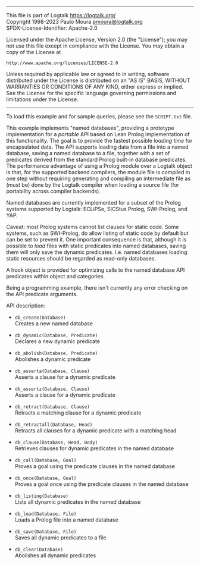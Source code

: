 ________________________________________________________________________

This file is part of Logtalk <https://logtalk.org/>  
Copyright 1998-2023 Paulo Moura <pmoura@logtalk.org>  
SPDX-License-Identifier: Apache-2.0

Licensed under the Apache License, Version 2.0 (the "License");
you may not use this file except in compliance with the License.
You may obtain a copy of the License at

    http://www.apache.org/licenses/LICENSE-2.0

Unless required by applicable law or agreed to in writing, software
distributed under the License is distributed on an "AS IS" BASIS,
WITHOUT WARRANTIES OR CONDITIONS OF ANY KIND, either express or implied.
See the License for the specific language governing permissions and
limitations under the License.
________________________________________________________________________


To load this example and for sample queries, please see the `SCRIPT.txt`
file.

This example implements "named databases", providing a prototype implementation
for a *portable* API based on Lean Prolog implementation of this functionality.
The goal is to provide the fastest possible *loading time* for encapsulated
data. The API supports loading data from a file into a named database, saving
a named database to a file, together with a set of predicates derived from the
standard Prolog built-in database predicates. The performance advantage of
using a Prolog module over a Logtalk object is that, for the supported backend
compilers, the module file is compiled in one step without requiring generating
and compiling an intermediate file as (must be) done by the Logtalk compiler
when loading a source file (for portability across compiler backends).

Named databases are currently implemented for a subset of the Prolog systems
supported by Logtalk: ECLiPSe, SICStus Prolog, SWI-Prolog, and YAP.

Caveat: most Prolog systems cannot list clauses for static code. Some systems,
such as SWI-Prolog, do allow listing of static code by default but can be set
to prevent it. One important consequence is that, although it is possible to
*load* files with static predicates into named databases, saving them will
only save the dynamic predicates. I.e. named databases loading static resources
should be regarded as read-only databases.

A hook object is provided for optimizing calls to the named database API
predicates within object and categories.

Being a programming example, there isn't currently any error checking on
the API predicate arguments.

API description:

- `db_create(Database)`  
	Creates a new named database

- `db_dynamic(Database, Predicate)`  
	Declares a new dynamic predicate

- `db_abolish(Database, Predicate)`  
	Abolishes a dynamic predicate

- `db_asserta(Database, Clause)`  
	Asserts a clause for a dynamic predicate

- `db_assertz(Database, Clause)`  
	Asserts a clause for a dynamic predicate

- `db_retract(Database, Clause)`  
	Retracts a matching clause for a dynamic predicate

- `db_retractall(Database, Head)`  
	Retracts all clauses for a dynamic predicate with a matching head

- `db_clause(Database, Head, Body)`  
	Retrieves clauses for dynamic predicates in the named database

- `db_call(Database, Goal)`  
	Proves a goal using the predicate clauses in the named database

- `db_once(Database, Goal)`  
	Proves a goal once using the predicate clauses in the named database

- `db_listing(Database)`  
	Lists all dynamic predicates in the named database

- `db_load(Database, File)`  
	Loads a Prolog file into a named database

- `db_save(Database, File)`  
	Saves all dynamic predicates to a file

- `db_clear(Database)`  
	Abolishes all dynamic predicates
